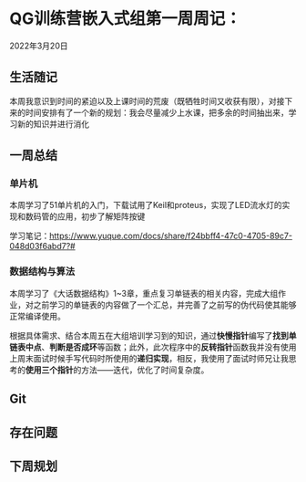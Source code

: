 # QG训练营嵌入式组第一周周记：

2022年3月20日

## 生活随记

本周我意识到时间的紧迫以及上课时间的荒废（既牺牲时间又收获有限），对接下来的时间安排有了一个新的规划：我会尽量减少上水课，把多余的时间抽出来，学习新的知识并进行消化

## 一周总结

### 单片机

本周学习了51单片机的入门，下载试用了Keil和proteus，实现了LED流水灯的实现和数码管的应用，初步了解矩阵按键

学习笔记：https://www.yuque.com/docs/share/f24bbff4-47c0-4705-89c7-048d03f6abd7?# 

### 数据结构与算法

本周学习了《大话数据结构》1~3章，重点复习单链表的相关内容，完成大组作业，对之前学习的单链表的内容做了一个汇总，并完善了之前写的伪代码使其能够正常编译使用。

根据具体需求、结合本周五在大组培训学习到的知识，通过**快慢指针**编写了**找到单链表中点**、**判断是否成环**等函数；此外，此次程序中的**反转指针**函数我并没有使用上周末面试时候手写代码时所使用的**递归实现**，相反，我使用了面试时师兄让我思考的**使用三个指针**的方法——迭代，优化了时间复杂度。

## Git



## 存在问题



## 下周规划

